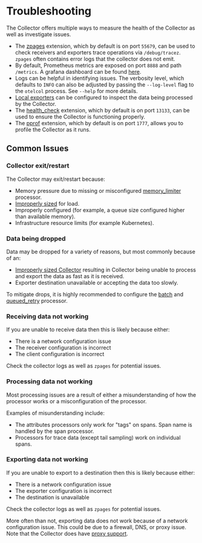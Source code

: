# Troubleshooting

The Collector offers multiple ways to measure the health of the Collector
as well as investigate issues.

- The [zpages](https://github.com/open-telemetry/opentelemetry-collector/tree/master/extension/zpagesextension/README.md)
  extension, which by default is on port `55679`, can be used to check
  receivers and exporters trace operations via `/debug/tracez`. `zpages`
  often contains error logs that the collector does not emit.
- By default, Prometheus metrics are exposed on port `8888` and path
  `/metrics`. A grafana dashboard can be found
  [here](https://grafana.com/grafana/dashboards/11575).
- Logs can be helpful in identifying issues. The verbosity level, which
  defaults to `INFO` can also be adjusted by passing the `--log-level` flag
  to the `otelcol` process. See `--help` for more details.
- [Local exporters](https://github.com/open-telemetry/opentelemetry-collector/tree/master/exporter#general-information)
  can be configured to inspect the data being processed by the Collector.
- The [health_check](https://github.com/open-telemetry/opentelemetry-collector/tree/master/extension/healthcheckextension/README.md)
  extension, which by default is on port `13133`, can be used to ensure
  the Collector is functioning properly.
- The [pprof](https://github.com/open-telemetry/opentelemetry-collector/tree/master/extension/pprofextension/README.md)
  extension, which by default is on port `1777`, allows you to profile the
  Collector as it runs.

## Common Issues

### Collector exit/restart

The Collector may exit/restart because:

- Memory pressure due to missing or misconfigured
  [memory_limiter](https://github.com/open-telemetry/opentelemetry-collector/blob/master/processor/memorylimiter/README.md)
  processor.
- [Improperly sized](https://github.com/open-telemetry/opentelemetry-collector/blob/master/docs/performance.md)
  for load.
- Improperly configured (for example, a queue size configured higher
  than available memory).
- Infrastructure resource limits (for example Kubernetes).

### Data being dropped

Data may be dropped for a variety of reasons, but most commonly because of an:

- [Improperly sized Collector](https://github.com/open-telemetry/opentelemetry-collector/blob/master/docs/performance.md) resulting in Collector being unable to process and export the data as fast as it is received.
- Exporter destination unavailable or accepting the data too slowly.

To mitigate drops, it is highly recommended to configure the
[batch](https://github.com/open-telemetry/opentelemetry-collector/blob/master/processor/batchprocessor/README.md)
and
[queued_retry](https://github.com/open-telemetry/opentelemetry-collector/blob/master/processor/queuedprocessor/README.md)
processor.

### Receiving data not working

If you are unable to receive data then this is likely because
either:

- There is a network configuration issue
- The receiver configuration is incorrect
- The client configuration is incorrect

Check the collector logs as well as `zpages` for potential issues.

### Processing data not working

Most processing issues are a result of either a misunderstanding of how the
processor works or a misconfiguration of the processor.

Examples of misunderstanding include:

- The attributes processors only work for "tags" on spans. Span name is
  handled by the span processor.
- Processors for trace data (except tail sampling) work on individual spans.

### Exporting data not working

If you are unable to export to a destination then this is likely because
either:

- There is a network configuration issue
- The exporter configuration is incorrect
- The destination is unavailable

Check the collector logs as well as `zpages` for potential issues.

More often than not, exporting data does not work because of a network
configuration issue. This could be due to a firewall, DNS, or proxy
issue. Note that the Collector does have
[proxy support](https://github.com/open-telemetry/opentelemetry-collector/tree/master/exporter#proxy-support).
